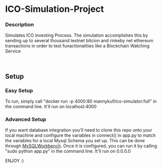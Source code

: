 # ICO-Simulation-Project

### Description
Simulates ICO investing Process. The simulation accomplishes this by sending up to several thousand testnet bitcion and rinkeby net ethereum transactions in order to test funactionalities like a Blockchain Watching Service


<br/>

## Setup

### Easy Setup
To run, simply call "docker run -p 4000:80 mannykuf/ico-simulator:full" in the command line. It'll run on localhost:4000

### Advanced Setup
If you want database integration you'll need to clone this repo onto your local machine and configure the variables in connect() in app.py to match the variables for a local Mysql Schema you set up. This can be done through [MySQLWorkbench](https://dev.mysql.com/downloads/workbench/?utm_source=tuicool).
Once it is configured, you can run it by calling "sudo python app.py" in the command line. It'll run on 0.0.0.0

ENJOY :)
